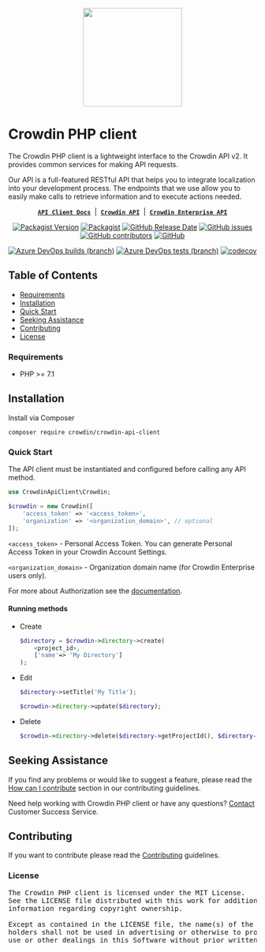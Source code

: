 [<p align="center"><img src="https://support.crowdin.com/assets/logos/crowdin-dark-symbol.png" data-canonical-src="https://support.crowdin.com/assets/logos/crowdin-dark-symbol.png" width="200" height="200" align="center"/></p>](https://crowdin.com)

# Crowdin PHP client

The Crowdin PHP client is a lightweight interface to the Crowdin API v2. It provides common services for making API requests.

Our API is a full-featured RESTful API that helps you to integrate localization into your development process. The endpoints that we use allow you to easily make calls to retrieve information and to execute actions needed.

<div align="center">

[**`API Client Docs`**](https://crowdin.github.io/crowdin-api-client-php/packages/Crowdin.html) &nbsp;|&nbsp;
[**`Crowdin API`**](https://developer.crowdin.com/api/v2/) &nbsp;|&nbsp;
[**`Crowdin Enterprise API`**](https://developer.crowdin.com/enterprise/api/v2/)

[![Packagist Version](https://img.shields.io/packagist/v/crowdin/crowdin-api-client?cacheSeconds=3600)](https://packagist.org/packages/crowdin/crowdin-api-client)
[![Packagist](https://img.shields.io/packagist/dt/crowdin/crowdin-api-client?cacheSeconds=3600)](https://packagist.org/packages/crowdin/crowdin-api-client)
[![GitHub Release Date](https://img.shields.io/github/release-date/crowdin/crowdin-api-client-php?cacheSeconds=3600)](https://github.com/crowdin/crowdin-api-client-php/releases)
[![GitHub issues](https://img.shields.io/github/issues/crowdin/crowdin-api-client-php?cacheSeconds=3600)](https://github.com/crowdin/crowdin-api-client-php/issues)
[![GitHub contributors](https://img.shields.io/github/contributors/crowdin/crowdin-api-client-php?cacheSeconds=3600)](https://github.com/crowdin/crowdin-api-client-php/graphs/contributors)
[![GitHub](https://img.shields.io/github/license/crowdin/crowdin-api-client-php?cacheSeconds=3600)](https://github.com/crowdin/crowdin-api-client-php/blob/master/LICENSE)

[![Azure DevOps builds (branch)](https://img.shields.io/azure-devops/build/crowdin/crowdin-api-client-php/15/master?logo=azure-pipelines&cacheSeconds=800)](https://dev.azure.com/crowdin/crowdin-api-client-php/_build/latest?definitionId=15&branchName=master)
[![Azure DevOps tests (branch)](https://img.shields.io/azure-devops/tests/crowdin/crowdin-api-client-php/16/master?cacheSeconds=800)](https://dev.azure.com/crowdin/crowdin-api-client-php/_build/latest?definitionId=15&branchName=master)
[![codecov](https://codecov.io/gh/crowdin/crowdin-api-client-php/branch/master/graph/badge.svg)](https://codecov.io/gh/crowdin/crowdin-api-client-php)

</div>

## Table of Contents
* [Requirements](#requirements)
* [Installation](#installation)
* [Quick Start](#quick-start)
* [Seeking Assistance](#seeking-assistance)
* [Contributing](#contributing)
* [License](#license)

### Requirements

* PHP >= 7.1

## Installation

Install via Composer

    composer require crowdin/crowdin-api-client

### Quick Start

The API client must be instantiated and configured before calling any API method.

```php
use CrowdinApiClient\Crowdin;

$crowdin = new Crowdin([
    'access_token' => '<access_token>',
    'organization' => '<organization_domain>', // optional
]);
```

`<access_token>` - Personal Access Token. You can generate Personal Access Token in your Crowdin Account Settings.

`<organization_domain>` - Organization domain name (for Crowdin Enterprise users only).

For more about Authorization see the [documentation](https://support.crowdin.com/api/v2/#section/Introduction/Authorization).

#### Running methods

* Create
    ```php
    $directory = $crowdin->directory->create(
        <project_id>,
        ['name'=> 'My Directory']
    );
    ```

* Edit
    ```php
    $directory->setTitle('My Title');

    $crowdin->directory->update($directory);
    ```

* Delete
    ```php
    $crowdin->directory->delete($directory->getProjectId(), $directory->getId());
    ```

## Seeking Assistance

If you find any problems or would like to suggest a feature, please read the [How can I contribute](/CONTRIBUTING.md#how-can-i-contribute) section in our contributing guidelines.

Need help working with Crowdin PHP client or have any questions? [Contact](https://crowdin.com/contacts) Customer Success Service.

## Contributing

If you want to contribute please read the [Contributing](/CONTRIBUTING.md) guidelines.

### License
<pre>
The Crowdin PHP client is licensed under the MIT License.
See the LICENSE file distributed with this work for additional
information regarding copyright ownership.

Except as contained in the LICENSE file, the name(s) of the above copyright
holders shall not be used in advertising or otherwise to promote the sale,
use or other dealings in this Software without prior written authorization.
</pre>
